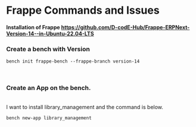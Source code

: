 # Frappe Commands and Issues

#### Installation of Frappe https://github.com/D-codE-Hub/Frappe-ERPNext-Version-14--in-Ubuntu-22.04-LTS

### Create a bench with Version

```
bench init frappe-bench --frappe-branch version-14
```
<br>

### Create an App on the bench.
<br>
I want to install library_management and the command is below.
<br>

```
bench new-app library_management
```


